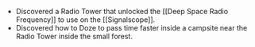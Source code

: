 - Discovered a Radio Tower that unlocked the [[Deep Space Radio Frequency]] to use on the [[Signalscope]].
- Discovered how to Doze to pass time faster inside a campsite near the Radio Tower inside the small forest.